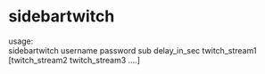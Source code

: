 # sidebartwitch

usage:  
sidebartwitch username password sub delay_in_sec twitch_stream1 [twitch_stream2 twitch_stream3 ....]   
